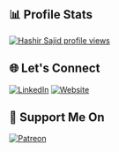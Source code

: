 ## 📊 Profile Stats
[![Hashir Sajid profile views](https://u8views.com/api/v1/github/profiles/161859417/views/day-week-month-total-count.svg)](https://u8views.com/github/hs96300k)

## 🌐 Let's Connect
[![LinkedIn](https://img.shields.io/badge/LinkedIn-blue?style=for-the-badge&logo=linkedin&logoColor=white)](https://www.linkedin.com/in/hashirsajid)
[![Website](https://img.shields.io/badge/Website-yellow?style=for-the-badge)](https://hashirsajid.vercel.app/)

## 🧡 Support Me On
[![Patreon](https://img.shields.io/badge/Patreon-black?style=for-the-badge&logo=patreon&logoColor=white)](https://www.patreon.com/hs96300k)
